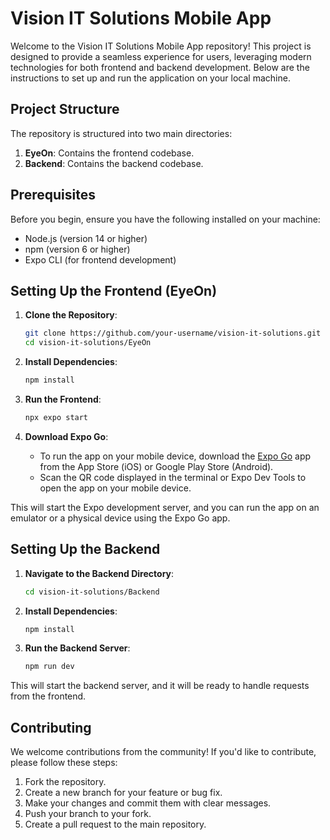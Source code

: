 
# Vision IT Solutions Mobile App

Welcome to the Vision IT Solutions Mobile App repository! This project is designed to provide a seamless experience for users, leveraging modern technologies for both frontend and backend development. Below are the instructions to set up and run the application on your local machine.

## Project Structure

The repository is structured into two main directories:

1. **EyeOn**: Contains the frontend codebase.
2. **Backend**: Contains the backend codebase.

## Prerequisites

Before you begin, ensure you have the following installed on your machine:

- Node.js (version 14 or higher)
- npm (version 6 or higher)
- Expo CLI (for frontend development)

## Setting Up the Frontend (EyeOn)

1. **Clone the Repository**:
   ```bash
   git clone https://github.com/your-username/vision-it-solutions.git
   cd vision-it-solutions/EyeOn
   ```

2. **Install Dependencies**:
   ```bash
   npm install
   ```

3. **Run the Frontend**:
   ```bash
   npx expo start
   ```

4. **Download Expo Go**:
   - To run the app on your mobile device, download the [Expo Go](https://expo.dev/client) app from the App Store (iOS) or Google Play Store (Android).
   - Scan the QR code displayed in the terminal or Expo Dev Tools to open the app on your mobile device.

This will start the Expo development server, and you can run the app on an emulator or a physical device using the Expo Go app.

## Setting Up the Backend

1. **Navigate to the Backend Directory**:
   ```bash
   cd vision-it-solutions/Backend
   ```

2. **Install Dependencies**:
   ```bash
   npm install
   ```

3. **Run the Backend Server**:
   ```bash
   npm run dev
   ```

This will start the backend server, and it will be ready to handle requests from the frontend.

## Contributing

We welcome contributions from the community! If you'd like to contribute, please follow these steps:

1. Fork the repository.
2. Create a new branch for your feature or bug fix.
3. Make your changes and commit them with clear messages.
4. Push your branch to your fork.
5. Create a pull request to the main repository.
